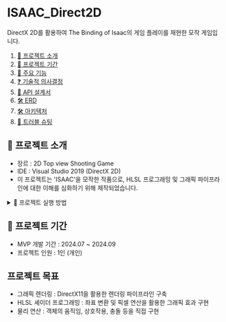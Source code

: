 # ISAAC_Direct2D
DirectX 2D를 활용하여 The Binding of Isaac의 게임 플레이를 재현한 모작 게임입니다.

1. [🔎 프로젝트 소개](#-프로젝트-소개)
2. [🎯 프로젝트 기간](#-프로젝트-기간)
3. [🚀 주요 기능](#-주요-기능)
4. [❓ 기술적 의사결정](#-기술적-의사결정)
5. [📃 API 설계서](#-api-설계서)
6. [🛠 ERD](#-erd)
7. [🛠 아키텍처](#-아키텍처)
8. [🚨 트러블 슈팅](#-트러블-슈팅)

## 🔎 프로젝트 소개
- 장르 : 2D Top view Shooting Game
- IDE : Visual Studio 2019 (DirectX 2D)
- 이 프로젝트는 'ISAAC'을 모작한 작품으로, HLSL 프로그래밍 및 그래픽 파이프라인에 대한 이해를 심화하기 위해 제작되었습니다.

<details>
  <summary>🎇 프로젝트 실행 방법</summary>

### 1️⃣ Git Clone
  ```bash
  git clone https://github.com/minhyeok1232/ISAAC_Direct2D.git
```

### 2️⃣ 파일 실행
ISAAC_Direct2D\DirectX2D_ISAAC 경로로 들어가서, DirectX2D.sln를 실행합니다.
</details>

## 🎯 프로젝트 기간
- MVP 개발 기간 : 2024.07 ~ 2024.09
- 프로젝트 인원 : 1인 (개인)

## 프로젝트 목표
- 그래픽 렌더링 : DirectX11을 활용한 렌더링 파이프라인 구축
- HLSL 셰이더 프로그래밍 : 좌표 변환 및 픽셀 연산을 활용한 그래픽 효과 구현
- 물리 연산 : 객체의 움직임, 상호작용, 충돌 등을 직접 구현

